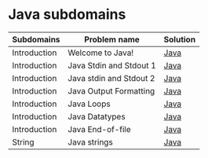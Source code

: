 # Java subdomains

| Subdomains | Problem name | Solution |
|--------------|-------------------|-------------------------------------|
| Introduction | Welcome to Java! | [Java](Introduction/001/solution.java) |
| Introduction | Java Stdin and Stdout 1 | [Java](Introduction/002/solution.java) |
| Introduction | Java stdin and Stdout 2 | [Java](Introduction/003/solution.java) |
| Introduction | Java Output Formatting | [Java](Introduction/004/solution.java) |
| Introduction | Java Loops | [Java](Introduction/005/Solution.java) | 
| Introduction | Java Datatypes | [Java](Introduction/006/Solution.java) | 
| Introduction | Java End-of-file | [Java](Introduction/007/Solution.java) | 
| String | Java strings | [Java](Strings/001/Solution.java) | 